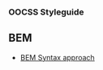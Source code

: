 ### OOCSS Styleguide

## BEM

- [BEM Syntax approach](http://csswizardry.com/2013/01/mindbemding-getting-your-head-round-bem-syntax/)


